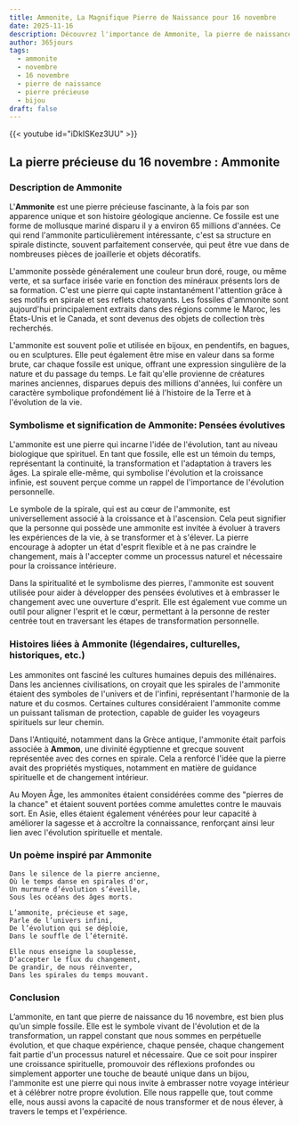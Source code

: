 ```yaml
---
title: Ammonite, La Magnifique Pierre de Naissance pour 16 novembre
date: 2025-11-16
description: Découvrez l'importance de Ammonite, la pierre de naissance du 16 novembre qui symbolise Pensées évolutives. Laissez sa beauté et sa signification illuminer votre journée.
author: 365jours
tags:
  - ammonite
  - novembre
  - 16 novembre
  - pierre de naissance
  - pierre précieuse
  - bijou
draft: false
---
```


{{< youtube id="iDkISKez3UU" >}}

## La pierre précieuse du 16 novembre : Ammonite

### Description de Ammonite

L'**Ammonite** est une pierre précieuse fascinante, à la fois par son apparence unique et son histoire géologique ancienne. Ce fossile est une forme de mollusque mariné disparu il y a environ 65 millions d'années. Ce qui rend l'ammonite particulièrement intéressante, c'est sa structure en spirale distincte, souvent parfaitement conservée, qui peut être vue dans de nombreuses pièces de joaillerie et objets décoratifs.

L'ammonite possède généralement une couleur brun doré, rouge, ou même verte, et sa surface irisée varie en fonction des minéraux présents lors de sa formation. C'est une pierre qui capte instantanément l'attention grâce à ses motifs en spirale et ses reflets chatoyants. Les fossiles d'ammonite sont aujourd'hui principalement extraits dans des régions comme le Maroc, les États-Unis et le Canada, et sont devenus des objets de collection très recherchés.

L'ammonite est souvent polie et utilisée en bijoux, en pendentifs, en bagues, ou en sculptures. Elle peut également être mise en valeur dans sa forme brute, car chaque fossile est unique, offrant une expression singulière de la nature et du passage du temps. Le fait qu'elle provienne de créatures marines anciennes, disparues depuis des millions d'années, lui confère un caractère symbolique profondément lié à l'histoire de la Terre et à l'évolution de la vie.

### Symbolisme et signification de Ammonite: Pensées évolutives

L'ammonite est une pierre qui incarne l'idée de l'évolution, tant au niveau biologique que spirituel. En tant que fossile, elle est un témoin du temps, représentant la continuité, la transformation et l'adaptation à travers les âges. La spirale elle-même, qui symbolise l'évolution et la croissance infinie, est souvent perçue comme un rappel de l'importance de l'évolution personnelle.

Le symbole de la spirale, qui est au cœur de l'ammonite, est universellement associé à la croissance et à l'ascension. Cela peut signifier que la personne qui possède une ammonite est invitée à évoluer à travers les expériences de la vie, à se transformer et à s'élever. La pierre encourage à adopter un état d'esprit flexible et à ne pas craindre le changement, mais à l'accepter comme un processus naturel et nécessaire pour la croissance intérieure.

Dans la spiritualité et le symbolisme des pierres, l'ammonite est souvent utilisée pour aider à développer des pensées évolutives et à embrasser le changement avec une ouverture d'esprit. Elle est également vue comme un outil pour aligner l'esprit et le cœur, permettant à la personne de rester centrée tout en traversant les étapes de transformation personnelle.

### Histoires liées à Ammonite (légendaires, culturelles, historiques, etc.)

Les ammonites ont fasciné les cultures humaines depuis des millénaires. Dans les anciennes civilisations, on croyait que les spirales de l'ammonite étaient des symboles de l'univers et de l'infini, représentant l'harmonie de la nature et du cosmos. Certaines cultures considéraient l'ammonite comme un puissant talisman de protection, capable de guider les voyageurs spirituels sur leur chemin.

Dans l'Antiquité, notamment dans la Grèce antique, l'ammonite était parfois associée à **Ammon**, une divinité égyptienne et grecque souvent représentée avec des cornes en spirale. Cela a renforcé l'idée que la pierre avait des propriétés mystiques, notamment en matière de guidance spirituelle et de changement intérieur.

Au Moyen Âge, les ammonites étaient considérées comme des "pierres de la chance" et étaient souvent portées comme amulettes contre le mauvais sort. En Asie, elles étaient également vénérées pour leur capacité à améliorer la sagesse et à accroître la connaissance, renforçant ainsi leur lien avec l'évolution spirituelle et mentale.

### Un poème inspiré par Ammonite

	Dans le silence de la pierre ancienne,  
	Où le temps danse en spirales d'or,  
	Un murmure d’évolution s’éveille,  
	Sous les océans des âges morts.
	
	L’ammonite, précieuse et sage,  
	Parle de l’univers infini,  
	De l’évolution qui se déploie,  
	Dans le souffle de l’éternité.
	
	Elle nous enseigne la souplesse,  
	D’accepter le flux du changement,  
	De grandir, de nous réinventer,  
	Dans les spirales du temps mouvant.

### Conclusion

L’ammonite, en tant que pierre de naissance du 16 novembre, est bien plus qu’un simple fossile. Elle est le symbole vivant de l'évolution et de la transformation, un rappel constant que nous sommes en perpétuelle évolution, et que chaque expérience, chaque pensée, chaque changement fait partie d'un processus naturel et nécessaire. Que ce soit pour inspirer une croissance spirituelle, promouvoir des réflexions profondes ou simplement apporter une touche de beauté unique dans un bijou, l'ammonite est une pierre qui nous invite à embrasser notre voyage intérieur et à célébrer notre propre évolution. Elle nous rappelle que, tout comme elle, nous aussi avons la capacité de nous transformer et de nous élever, à travers le temps et l'expérience.